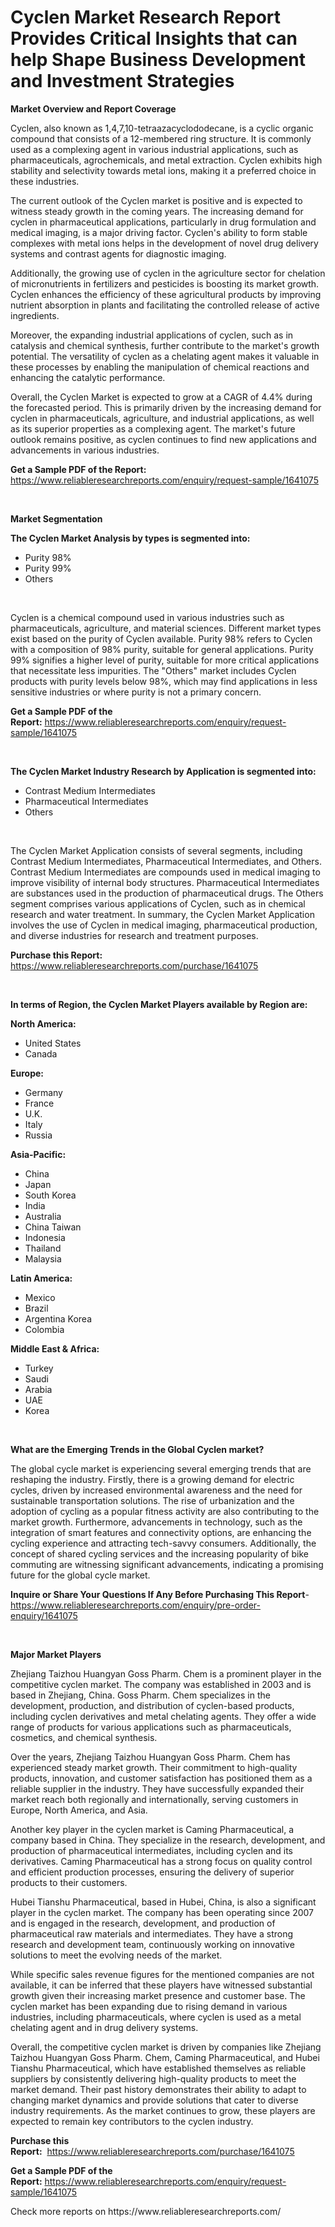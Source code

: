 <p><h1>Cyclen Market Research Report Provides Critical Insights that can help Shape Business Development and Investment Strategies</h1></p><p><strong>Market Overview and Report Coverage</strong></p>
<p><p>Cyclen, also known as 1,4,7,10-tetraazacyclododecane, is a cyclic organic compound that consists of a 12-membered ring structure. It is commonly used as a complexing agent in various industrial applications, such as pharmaceuticals, agrochemicals, and metal extraction. Cyclen exhibits high stability and selectivity towards metal ions, making it a preferred choice in these industries.</p><p>The current outlook of the Cyclen market is positive and is expected to witness steady growth in the coming years. The increasing demand for cyclen in pharmaceutical applications, particularly in drug formulation and medical imaging, is a major driving factor. Cyclen's ability to form stable complexes with metal ions helps in the development of novel drug delivery systems and contrast agents for diagnostic imaging.</p><p>Additionally, the growing use of cyclen in the agriculture sector for chelation of micronutrients in fertilizers and pesticides is boosting its market growth. Cyclen enhances the efficiency of these agricultural products by improving nutrient absorption in plants and facilitating the controlled release of active ingredients.</p><p>Moreover, the expanding industrial applications of cyclen, such as in catalysis and chemical synthesis, further contribute to the market's growth potential. The versatility of cyclen as a chelating agent makes it valuable in these processes by enabling the manipulation of chemical reactions and enhancing the catalytic performance.</p><p>Overall, the Cyclen Market is expected to grow at a CAGR of 4.4% during the forecasted period. This is primarily driven by the increasing demand for cyclen in pharmaceuticals, agriculture, and industrial applications, as well as its superior properties as a complexing agent. The market's future outlook remains positive, as cyclen continues to find new applications and advancements in various industries.</p></p>
<p><strong>Get a Sample PDF of the Report:</strong> <a href="https://www.reliableresearchreports.com/enquiry/request-sample/1641075">https://www.reliableresearchreports.com/enquiry/request-sample/1641075</a></p>
<p>&nbsp;</p>
<p><strong>Market Segmentation</strong></p>
<p><strong>The Cyclen Market Analysis by types is segmented into:</strong></p>
<p><ul><li>Purity 98%</li><li>Purity 99%</li><li>Others</li></ul></p>
<p>&nbsp;</p>
<p><p>Cyclen is a chemical compound used in various industries such as pharmaceuticals, agriculture, and material sciences. Different market types exist based on the purity of Cyclen available. Purity 98% refers to Cyclen with a composition of 98% purity, suitable for general applications. Purity 99% signifies a higher level of purity, suitable for more critical applications that necessitate less impurities. The "Others" market includes Cyclen products with purity levels below 98%, which may find applications in less sensitive industries or where purity is not a primary concern.</p></p>
<p><strong>Get a Sample PDF of the Report:</strong>&nbsp;<a href="https://www.reliableresearchreports.com/enquiry/request-sample/1641075">https://www.reliableresearchreports.com/enquiry/request-sample/1641075</a></p>
<p>&nbsp;</p>
<p><strong>The Cyclen Market Industry Research by Application is segmented into:</strong></p>
<p><ul><li>Contrast Medium Intermediates</li><li>Pharmaceutical Intermediates</li><li>Others</li></ul></p>
<p>&nbsp;</p>
<p><p>The Cyclen Market Application consists of several segments, including Contrast Medium Intermediates, Pharmaceutical Intermediates, and Others. Contrast Medium Intermediates are compounds used in medical imaging to improve visibility of internal body structures. Pharmaceutical Intermediates are substances used in the production of pharmaceutical drugs. The Others segment comprises various applications of Cyclen, such as in chemical research and water treatment. In summary, the Cyclen Market Application involves the use of Cyclen in medical imaging, pharmaceutical production, and diverse industries for research and treatment purposes.</p></p>
<p><strong>Purchase this Report:</strong>&nbsp; <a href="https://www.reliableresearchreports.com/purchase/1641075">https://www.reliableresearchreports.com/purchase/1641075</a></p>
<p>&nbsp;</p>
<p><strong>In terms of Region, the Cyclen Market Players available by Region are:</strong></p>
<p>
    <p> <strong> North America: </strong>
        <ul>
            <li>United States</li>
            <li>Canada</li>
        </ul>
        </p> 
    <p> <strong> Europe: </strong>
        <ul>
            <li>Germany</li>
            <li>France</li>
            <li>U.K.</li>
            <li>Italy</li>
            <li>Russia</li>
        </ul>
        </p> 
    <p> <strong> Asia-Pacific: </strong>
        <ul>
            <li>China</li>
            <li>Japan</li>
            <li>South Korea</li>
            <li>India</li>
            <li>Australia</li>
            <li>China Taiwan</li>
            <li>Indonesia</li>
            <li>Thailand</li>
            <li>Malaysia</li>
        </ul>
        </p> 
    <p> <strong> Latin America: </strong>
        <ul>
            <li>Mexico</li>
            <li>Brazil</li>
            <li>Argentina Korea</li>
            <li>Colombia</li>
        </ul>
        </p> 
    <p> <strong> Middle East & Africa: </strong>
        <ul>
            <li>Turkey</li>
            <li>Saudi</li>
            <li>Arabia</li>
            <li>UAE</li>
            <li>Korea</li>
        </ul>
    </p>
    </p>
<p>&nbsp;</p>
<p><strong>What are the Emerging Trends in the Global Cyclen market?</strong></p>
<p><p>The global cycle market is experiencing several emerging trends that are reshaping the industry. Firstly, there is a growing demand for electric cycles, driven by increased environmental awareness and the need for sustainable transportation solutions. The rise of urbanization and the adoption of cycling as a popular fitness activity are also contributing to the market growth. Furthermore, advancements in technology, such as the integration of smart features and connectivity options, are enhancing the cycling experience and attracting tech-savvy consumers. Additionally, the concept of shared cycling services and the increasing popularity of bike commuting are witnessing significant advancements, indicating a promising future for the global cycle market.</p></p>
<p><strong>Inquire or Share Your Questions If Any Before Purchasing This Report</strong>- <a href="https://www.reliableresearchreports.com/enquiry/pre-order-enquiry/1641075">https://www.reliableresearchreports.com/enquiry/pre-order-enquiry/1641075</a></p>
<p>&nbsp;</p>
<p><strong>Major Market Players</strong></p>
<p><p>Zhejiang Taizhou Huangyan Goss Pharm. Chem is a prominent player in the competitive cyclen market. The company was established in 2003 and is based in Zhejiang, China. Goss Pharm. Chem specializes in the development, production, and distribution of cyclen-based products, including cyclen derivatives and metal chelating agents. They offer a wide range of products for various applications such as pharmaceuticals, cosmetics, and chemical synthesis.</p><p>Over the years, Zhejiang Taizhou Huangyan Goss Pharm. Chem has experienced steady market growth. Their commitment to high-quality products, innovation, and customer satisfaction has positioned them as a reliable supplier in the industry. They have successfully expanded their market reach both regionally and internationally, serving customers in Europe, North America, and Asia.</p><p>Another key player in the cyclen market is Caming Pharmaceutical, a company based in China. They specialize in the research, development, and production of pharmaceutical intermediates, including cyclen and its derivatives. Caming Pharmaceutical has a strong focus on quality control and efficient production processes, ensuring the delivery of superior products to their customers.</p><p>Hubei Tianshu Pharmaceutical, based in Hubei, China, is also a significant player in the cyclen market. The company has been operating since 2007 and is engaged in the research, development, and production of pharmaceutical raw materials and intermediates. They have a strong research and development team, continuously working on innovative solutions to meet the evolving needs of the market.</p><p>While specific sales revenue figures for the mentioned companies are not available, it can be inferred that these players have witnessed substantial growth given their increasing market presence and customer base. The cyclen market has been expanding due to rising demand in various industries, including pharmaceuticals, where cyclen is used as a metal chelating agent and in drug delivery systems.</p><p>Overall, the competitive cyclen market is driven by companies like Zhejiang Taizhou Huangyan Goss Pharm. Chem, Caming Pharmaceutical, and Hubei Tianshu Pharmaceutical, which have established themselves as reliable suppliers by consistently delivering high-quality products to meet the market demand. Their past history demonstrates their ability to adapt to changing market dynamics and provide solutions that cater to diverse industry requirements. As the market continues to grow, these players are expected to remain key contributors to the cyclen industry.</p></p>
<p><strong>Purchase this Report:</strong>&nbsp;&nbsp;<a href="https://www.reliableresearchreports.com/purchase/1641075">https://www.reliableresearchreports.com/purchase/1641075</a></p>
<p></p>
<p><strong>Get a Sample PDF of the Report:</strong>&nbsp;<a href="https://www.reliableresearchreports.com/enquiry/request-sample/1641075">https://www.reliableresearchreports.com/enquiry/request-sample/1641075</a></p>
<p>Check more reports on https://www.reliableresearchreports.com/</p>